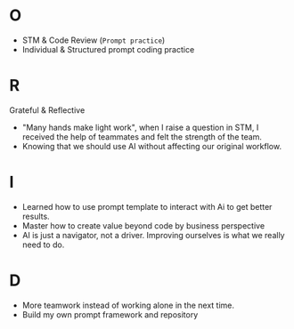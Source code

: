 # O
- STM & Code Review (`Prompt practice`)
- Individual & Structured prompt coding practice

# R
Grateful & Reflective
- "Many hands make light work", when I raise a question in STM, I received the help of teammates and felt the strength of the team.
- Knowing that we should use AI without affecting our original workflow.
# I
- Learned how to use prompt template to interact with Ai to get better results.
- Master how to create value beyond code by business perspective
- AI is just a navigator, not a driver. Improving ourselves is what we really need to do.

# D
- More teamwork instead of working alone in the next time.
- Build my own prompt framework and repository

